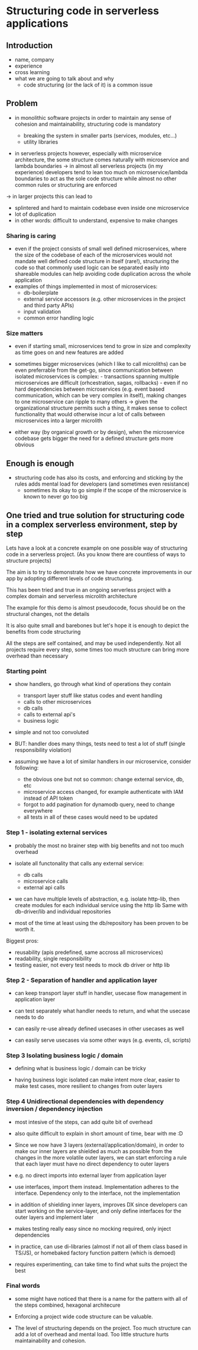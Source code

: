 # Structuring code in serverless applications

## Introduction

- name, company
- experience
- cross learning
- what we are going to talk about and why
  - code structuring (or the lack of it) is a common issue

## Problem

- in monolithic software projects in order to maintain any sense of cohesion and maintainability, structuring code is mandatory
  - breaking the system in smaller parts (services, modules, etc...)
  - utility libraries

- in serverless projects however, especially with microservice architecture, the some structure comes naturally with microservice and lambda boundaries
-> in almost all serverless projects (in my experience) developers tend to lean too much on microservice/lambda boundaries to act as the sole code structure while almost no other common rules or structuring are enforced

-> in larger projects this can lead to
  - splintered and hard to maintain codebase even inside one microservice
  - lot of duplication
  - in other words: difficult to understand, expensive to make changes

### Sharing is caring

- even if the project consists of small well defined microservices, where the size of the codebase of each of the microservices would not mandate well defined code structure in itself (rare!), structuring the code so that commonly used logic can be separated easily into shareable modules can help avoiding code duplication across the whole application
- examples of things implemented in most of microservices:
  - db-boilerplate
  - external service accessors (e.g. other microservices in the project and third party APIs)
  - input validation
  - common error handling logic

### Size matters

- even if starting small, microservices tend to grow in size and complexity as time goes on and new features are added
- sometimes bigger microservices (which I like to call microliths) can be even preferrable from the get-go, since communication between isolated microservices is complex:
      - transactions spanning multiple microservices are difficult (orhcestration, sagas, rollbacks)
      - even if no hard dependencies between microservices (e.g. event based communication, which can be very complex in itself), making changes to one microservice can ripple to many others
      -> given the organizational structure permits such a thing, it makes sense to collect functionality that would otherwise incur a lot of calls between microservices into a larger microlith

- either way (by organical growth or by design), when the microservice codebase gets bigger the need for a defined structure gets more obvious

## Enough is enough

- structuring code has also its costs, and enforcing and sticking by the rules adds mental load for developers (and sometimes even resistance)
  - sometimes its okay to go simple if the scope of the microservice is known to never go too big

## One tried and true solution for structuring code in a complex serverless environment, step by step

Lets have a look at a concrete example on one possible way of structuring code in a serverless project. (As you know there are countless of ways to structure projects)

The aim is to try to demonstrate how we have concrete improvements in our app by adopting different levels of code structuring.

This has been tried and true in an ongoing serverless project with a complex domain and serverless microlith architecture

The example for this demo is almost pseudocode, focus should be on the structural changes, not the details

It is also quite small and barebones but let's hope it is enough to depict the benefits from code structuring

All the steps are self contained, and may be used independently. Not all projects require every step, some times too much structure can bring more overhead than necessary

### Starting point

- show handlers, go through what kind of operations they contain
  - transport layer stuff like status codes and event handling
  - calls to other microservices
  - db calls
  - calls to external api's
  - business logic

- simple and not too convoluted
- BUT: handler does many things, tests need to test a lot of stuff (single responsibility violation)
- assuming we have a lot of similar handlers in our microservice, consider following:
  - the obvious one but not so common: change external service, db, etc
  - microservice access changed, for example authenticate with IAM instead of API token
  - forgot to add pagination for dynamodb query, need to change everywhere
  - all tests in all of these cases would need to be updated

### Step 1 - isolating external services

- probably the most no brainer step with big benefits and not too much overhead

- isolate all functonality that calls any external service:
  - db calls
  - microservice calls
  - external api calls

- we can have multiple levels of abstraction, e.g. isolate http-lib, then create modules for each individual service using the http lib Same with db-driver/lib and individual repositories

- most of the time at least using the db/repository has been proven to be worth it.

Biggest pros:

- reusability (apis predefined, same accross all microservices)
- readability, single responsibility
- testing easier, not every test needs to mock db driver or http lib

### Step 2 - Separation of handler and application layer

- can keep transport layer stuff in handler, usecase flow management in application layer

- can test separately what handler needs to return, and what the usecase needs to do

- can easily re-use already defined usecases in other usecases as well

- can easily serve usecases via some other ways (e.g. events, cli, scripts)

### Step 3 Isolating business logic / domain

- defining what is business logic / domain can be tricky

- having business logic isolated can make intent more clear, easier to make test cases, more resilient to changes from outer layers

### Step 4 Unidirectional dependencies with dependency inversion / dependency injection

- most intesive of the steps, can add quite bit of overhead

- also quite difficult to explain in short amount of time, bear with me :D

- Since we now have 3 layers (external/application/domain), in order to make our inner layers are shielded as much as possible from the changes in the more volatile outer layers, we can start enforcing a rule that  each layer must have no direct dependency to outer layers

- e.g. no direct imports into external layer from application layer

- use interfaces, import them instead. Implementation adheres to the interface. Dependency only to the interface, not the implementation

- in addition of shielding inner layers, improves DX since developers can start working on the service-layer, and only define interfaces for the outer layers and implement later

- makes testing really easy since no mocking required, only inject dependencies

- in practice, can use di-libraries (almost if not all of them class based in TS/JS), or homebaked factory function pattern (which is demoed)

- requires experimenting, can take time to find what suits the project the best

### Final words

- some might have noticed that there is a name for the pattern with all of the steps combined, hexagonal architecure

- Enforcing a project wide code structure can be valuable.

- The level of structuring depends on the project. Too much structure can add a lot of overhead and mental load. Too little structure hurts maintainability and cohesion.